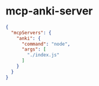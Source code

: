 # mcp-anki-server

```json
{
  "mcpServers": {
    "anki": {
      "command": "node",
      "args": [
        "./index.js"
      ]
    }
  }
}
```
